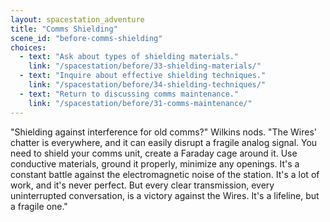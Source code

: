 ```yaml
---
layout: spacestation_adventure
title: "Comms Shielding"
scene_id: "before-comms-shielding"
choices:
  - text: "Ask about types of shielding materials."
    link: "/spacestation/before/33-shielding-materials/"
  - text: "Inquire about effective shielding techniques."
    link: "/spacestation/before/34-shielding-techniques/"
  - text: "Return to discussing comms maintenance."
    link: "/spacestation/before/31-comms-maintenance/"
---
```


"Shielding against interference for old comms?" Wilkins nods. "The Wires' chatter is everywhere, and it can easily disrupt a fragile analog signal. You need to shield your comms unit, create a Faraday cage around it. Use conductive materials, ground it properly, minimize any openings. It's a constant battle against the electromagnetic noise of the station. It's a lot of work, and it's never perfect. But every clear transmission, every uninterrupted conversation, is a victory against the Wires. It's a lifeline, but a fragile one."
